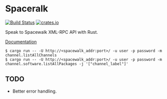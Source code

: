 # Spaceralk

[![Build Status](https://travis-ci.org/Leryan/spaceralk.svg?branch=master)](https://travis-ci.org/Leryan/spaceralk)
[![crates.io](https://img.shields.io/crates/v/spaceralk.svg)](https://crates.io/crates/spaceralk)

Speak to Spacewalk XML-RPC API with Rust.

[Documentation](https://docs.rs/spaceralk/0.1.0/spaceralk/)

```
$ cargo run -- -U http://<spacewalk_addr:port>/ -u user -p password -m channel.listAllChannels
$ cargo run -- -U http://<spacewalk_addr:port>/ -u user -p password -m channel.software.listAllPackages -j '["channel_label"]'
```

## TODO

 * Better error handling.
